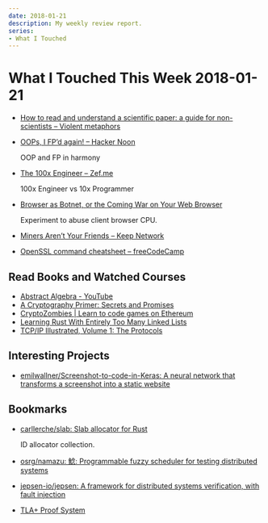 ```yaml
---
date: 2018-01-21
description: My weekly review report.
series:
- What I Touched
---
```


# What I Touched This Week 2018-01-21


* [How to read and understand a scientific paper: a guide for non-scientists – Violent metaphors](https://violentmetaphors.com/2013/08/25/how-to-read-and-understand-a-scientific-paper-2/)
* [OOPs, I FP’d again! – Hacker Noon](https://hackernoon.com/oops-i-fpd-again-14a3aecbbb98)

    OOP and FP in harmony

* [The 100x Engineer – Zef.me](https://zef.me/the-100x-engineer-6d50a690a866)

    100x Engineer vs 10x Programmer

* [Browser as Botnet, or the Coming War on Your Web Browser](https://medium.com/@brannondorsey/browser-as-botnet-or-the-coming-war-on-your-web-browser-be920c4f718)

    Experiment to abuse client browser CPU.

* [Miners Aren’t Your Friends – Keep Network](https://blog.keep.network/miners-arent-your-friends-cde9b6e0e9ac)
* [OpenSSL command cheatsheet – freeCodeCamp](https://medium.freecodecamp.org/openssl-command-cheatsheet-b441be1e8c4a)

## Read Books and Watched Courses

* [Abstract Algebra - YouTube](https://www.youtube.com/playlist?list=PLi01XoE8jYoi3SgnnGorR_XOW3IcK-TP6)
* [A Cryptography Primer: Secrets and Promises](https://www.goodreads.com/review/show/2262441021)
* [CryptoZombies | Learn to code games on Ethereum](https://cryptozombies.io/en/course/)
* [Learning Rust With Entirely Too Many Linked Lists](http://cglab.ca/~abeinges/blah/too-many-lists/book/README.html)
* [TCP/IP Illustrated, Volume 1: The Protocols](https://www.goodreads.com/review/show/2160499525)

<!--more-->

## Interesting Projects

* [emilwallner/Screenshot-to-code-in-Keras: A neural network that transforms a screenshot into a static website](https://github.com/emilwallner/Screenshot-to-code-in-Keras)

## Bookmarks

- [carllerche/slab: Slab allocator for Rust](https://github.com/carllerche/slab)

    ID allocator collection.

- [osrg/namazu: 鯰: Programmable fuzzy scheduler for testing distributed systems](https://github.com/osrg/namazu)
- [jepsen-io/jepsen: A framework for distributed systems verification, with fault injection](https://github.com/jepsen-io/jepsen)
- [TLA+ Proof System](https://tla.msr-inria.inria.fr/tlaps/content/Documentation/Tutorial/The_example.html)

